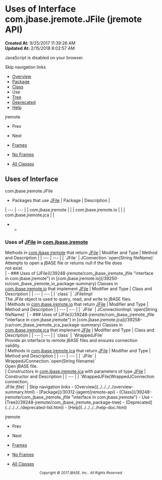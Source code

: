 # Uses of Interface com.jbase.jremote.JFile (jremote   API)

**Created At:** 9/25/2017 11:39:26 AM  
**Updated At:** 2/15/2018 8:02:57 AM  

<script type="text/javascript"><!--
    try {
        if (location.href.indexOf('is-external=true') == -1) {
            parent.document.title="Uses of Interface com.jbase.jremote.JFile (jremote   API)";
        }
    }
    catch(err) {
    }
//--></script><noscript><div>JavaScript is disabled on your browser.</div></noscript><!-- ========= START OF TOP NAVBAR ======= -->
<!--   -->
Skip navigation links
<!--   -->
- [Overview](../../../../overview-summary.html)
- [Package](/30312-jagent/jremote-api)
- [Class](/39248-jremote/com_jbase_jremote_jfile "interface in com.jbase.jremote")
- Use
- [Tree](/39248-jremote/com_jbase_jremote_package-tree)
- [Deprecated](../../../../deprecated-list.html)
- [Help](../../../../help-doc.html)


jremote <br>

- Prev
- Next


- [Frames](../../../../index.html?com/jbase/jremote/class-use//39249-class-use/com_jbase_jremote_class-use_JFile)
- [No Frames](/39249-class-use/com_jbase_jremote_class-use_JFile)


- [All Classes](../../../../allclasses-noframe.html)


<script type="text/javascript"><!--
  allClassesLink = document.getElementById("allclasses_navbar_top");
  if(window==top) {
    allClassesLink.style.display = "block";
  }
  else {
    allClassesLink.style.display = "none";
  }
  //--></script>
<!--   -->
<!-- ========= END OF TOP NAVBAR ========= -->
## Uses of Interface
com.jbase.jremote.JFile

- <caption><span>Packages that use <a href="/39248-jremote/com_jbase_jremote_jfile" title="interface in com.jbase.jremote">JFile</a></span><span class="tabEnd"> </span></caption>| Package | Description |
| --- | --- |
| com.jbase.jremote |   |
| com.jbase.jremote.io |   |
| com.jbase.jremote.jca |   |
- - <!--   -->
### Uses of [JFile](/39248-jremote/com_jbase_jremote_jfile "interface in com.jbase.jremote") in [com.jbase.jremote](/30312-jagent/jremote-api)


<caption><span>Methods in <a href="/30312-jagent/jremote-api">com.jbase.jremote</a> that return <a href="/39248-jremote/com_jbase_jremote_jfile" title="interface in com.jbase.jremote">JFile</a></span><span class="tabEnd"> </span></caption>| Modifier and Type | Method and Description |
| --- | --- |
| `JFile` | JConnection.`open(String fileName)`<br>Attempts to open a jBASE file or returns null if the file does<br> not exist.<br> |
    - <!--   -->
### Uses of [JFile](/39248-jremote/com_jbase_jremote_jfile "interface in com.jbase.jremote") in [com.jbase.jremote.io](/39250-io/com_jbase_jremote_io_package-summary)


<caption><span>Classes in <a href="/39250-io/com_jbase_jremote_io_package-summary">com.jbase.jremote.io</a> that implement <a href="/39248-jremote/com_jbase_jremote_jfile" title="interface in com.jbase.jremote">JFile</a></span><span class="tabEnd"> </span></caption>| Modifier and Type | Class and Description |
| --- | --- |
| `class` | `JFileImpl`<br>The JFile object is used to query, read, and write to jBASE files.<br> |



<caption><span>Methods in <a href="/39250-io/com_jbase_jremote_io_package-summary">com.jbase.jremote.io</a> that return <a href="/39248-jremote/com_jbase_jremote_jfile" title="interface in com.jbase.jremote">JFile</a></span><span class="tabEnd"> </span></caption>| Modifier and Type | Method and Description |
| --- | --- |
| `JFile` | JConnectionImpl.`open(String fileName)`  |
    - <!--   -->
### Uses of [JFile](/39248-jremote/com_jbase_jremote_jfile "interface in com.jbase.jremote") in [com.jbase.jremote.jca](/39258-jca/com_jbase_jremote_jca_package-summary)


<caption><span>Classes in <a href="/39258-jca/com_jbase_jremote_jca_package-summary">com.jbase.jremote.jca</a> that implement <a href="/39248-jremote/com_jbase_jremote_jfile" title="interface in com.jbase.jremote">JFile</a></span><span class="tabEnd"> </span></caption>| Modifier and Type | Class and Description |
| --- | --- |
| `class` | `WrappedJFile`<br>Provide an interface to remote jBASE files and ensures connection<br> validity.<br> |



<caption><span>Methods in <a href="/39258-jca/com_jbase_jremote_jca_package-summary">com.jbase.jremote.jca</a> that return <a href="/39248-jremote/com_jbase_jremote_jfile" title="interface in com.jbase.jremote">JFile</a></span><span class="tabEnd"> </span></caption>| Modifier and Type | Method and Description |
| --- | --- |
| `JFile` | WrappedJConnection.`open(String filename)`<br>Open jBASE file.<br> |



<caption><span>Constructors in <a href="/39258-jca/com_jbase_jremote_jca_package-summary">com.jbase.jremote.jca</a> with parameters of type <a href="/39248-jremote/com_jbase_jremote_jfile" title="interface in com.jbase.jremote">JFile</a></span><span class="tabEnd"> </span></caption>| Constructor and Description |
| --- |
| `WrappedJFile(WrappedJConnection connection,<br>            JFile jfile)`  |
<!-- ======= START OF BOTTOM NAVBAR ====== -->
<!--   -->
Skip navigation links
<!--   -->
- [Overview](../../../../overview-summary.html)
- [Package](/30312-jagent/jremote-api)
- [Class](/39248-jremote/com_jbase_jremote_jfile "interface in com.jbase.jremote")
- Use
- [Tree](/39248-jremote/com_jbase_jremote_package-tree)
- [Deprecated](../../../../deprecated-list.html)
- [Help](../../../../help-doc.html)


jremote <br>

- Prev
- Next


- [Frames](../../../../index.html?com/jbase/jremote/class-use//39249-class-use/com_jbase_jremote_class-use_JFile)
- [No Frames](/39249-class-use/com_jbase_jremote_class-use_JFile)


- [All Classes](../../../../allclasses-noframe.html)


<script type="text/javascript"><!--
  allClassesLink = document.getElementById("allclasses_navbar_bottom");
  if(window==top) {
    allClassesLink.style.display = "block";
  }
  else {
    allClassesLink.style.display = "none";
  }
  //--></script>
<!--   -->
<!-- ======== END OF BOTTOM NAVBAR ======= -->
<small>			<center>			<i>Copyright © 2017 jBASE, Inc.. All Rights Reserved.</i>		</center></small>
